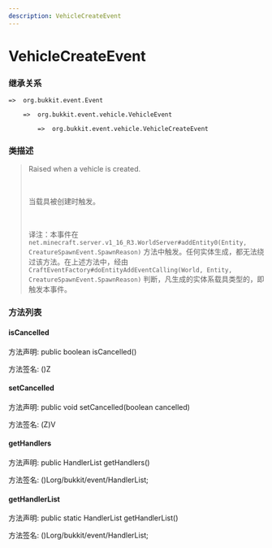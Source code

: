 ```yaml
---
description: VehicleCreateEvent
---
```


# VehicleCreateEvent

### 继承关系

    =>  org.bukkit.event.Event

        =>  org.bukkit.event.vehicle.VehicleEvent

            =>  org.bukkit.event.vehicle.VehicleCreateEvent

### 类描述

> Raised when a vehicle is created.
> 
> <br>
> 
> 当载具被创建时触发。
> 
> <br>
> 
> 译注：本事件在 `net.minecraft.server.v1_16_R3.WorldServer#addEntity0(Entity, CreatureSpawnEvent.SpawnReason)` 方法中触发。任何实体生成，都无法绕过该方法。在上述方法中，经由 `CraftEventFactory#doEntityAddEventCalling(World, Entity, CreatureSpawnEvent.SpawnReason)` 判断，凡生成的实体系载具类型的，即触发本事件。

### 方法列表

#### isCancelled

方法声明: public boolean isCancelled()

方法签名: ()Z

#### setCancelled

方法声明: public void setCancelled(boolean cancelled)

方法签名: (Z)V

#### getHandlers

方法声明: public HandlerList getHandlers()

方法签名: ()Lorg/bukkit/event/HandlerList;

#### getHandlerList

方法声明: public static HandlerList getHandlerList()

方法签名: ()Lorg/bukkit/event/HandlerList;